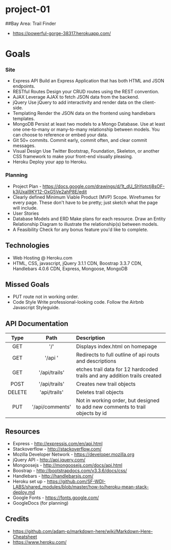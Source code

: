 # project-01
##Bay Area: Trail Finder
* https://powerful-gorge-38317.herokuapp.com/ 

# Goals
### Site
* Express API Build an Express Application that has both HTML and JSON endpoints.
* RESTful Routes Design your CRUD routes using the REST convention.
* AJAX Leverage AJAX to fetch JSON data from the backend.
* jQuery Use jQuery to add interactivity and render data on the client-side.
* Templating Render the JSON data on the frontend using handlebars templates.
* MongoDB Persist at least two models to a Mongo Database. Use at least one one-to-many or many-to-many relationship between models. You can choose to reference or embed your data.
* Git 50+ commits. Commit early, commit often, and clear commit messages.
* Visual Design Use Twitter Bootstrap, Foundation, Skeleton, or another CSS framework to make your front-end visually pleasing.
* Heroku Deploy your app to Heroku.
### Planning
* Project Plan - https://docs.google.com/drawings/d/1t_dU_ShYptctj8sOF-k3jUxaI9KY12-OxG5Ve2ahP8E/edit
* Clearly defined Minimum Viable Product (MVP) Scope.
Wireframes for every page. These don't have to be pretty; just sketch what the page will include.
* User Stories
* Database Models and ERD Make plans for each resource. Draw an Entity Relationship Diagram to illustrate the relationship(s) between models.
* A Feasibility Check for any bonus feature you'd like to complete.

## Technologies
* Web Hosting @ Heroku.com
* HTML, CSS, javascript, jQuery 3.1.1 CDN, Boostrap 3.3.7 CDN, Handlebars 4.0.6 CDN, Express, Mongoose, MongoDB

## Missed Goals
* PUT route not in working order.
* Code Style Write professional-looking code. Follow the Airbnb Javascript Styleguide.


## API Documentation

| Type | Path         | Description                    |
| :--------: |:------------:| :------------------------------|
| GET        | '/'          | Displays index.html on homepage |
| GET        | '/api '| Redirects to full outline of api routs and descriptions |
| GET        | '/api/trails'| etches trail data for 12 hardcoded trails and any addition trails created |
| POST       | '/api/trails' | Creates new trail objects |
| DELETE     | 'api/trails' | Deletes trail objects |
| PUT        | '/api/comments'  | Not in working order, but designed to add new comments to trail objects by id  |


## Resources
* Express - http://expressjs.com/en/api.html
* Stackoverflow - http://stackoverflow.com/
* Mozilla Developer Network - https://developer.mozilla.org
* jQuery API - http://api.jquery.com/
* Mongoosejs - http://mongoosejs.com/docs/api.html
* Boostrap - http://bootstrapdocs.com/v3.3.6/docs/css/
* Handlebars - http://handlebarsjs.com/
* Heroku set up - https://github.com/SF-WDI-LABS/shared_modules/blob/master/how-to/heroku-mean-stack-deploy.md
* Google Fonts - https://fonts.google.com/
* GoogleDocs (for planning)

## Credits
* https://github.com/adam-p/markdown-here/wiki/Markdown-Here-Cheatsheet
* https://www.heroku.com/
